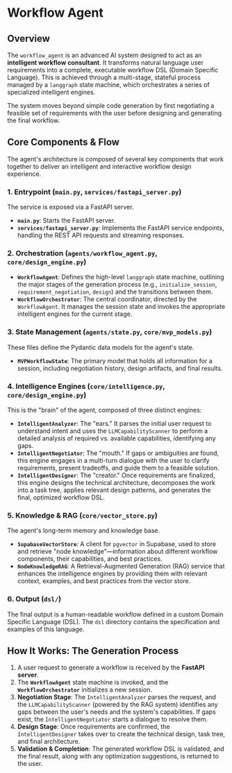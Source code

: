 # Workflow Agent

## Overview

The `workflow_agent` is an advanced AI system designed to act as an **intelligent workflow consultant**. It transforms natural language user requirements into a complete, executable workflow DSL (Domain Specific Language). This is achieved through a multi-stage, stateful process managed by a `langgraph` state machine, which orchestrates a series of specialized intelligent engines.

The system moves beyond simple code generation by first negotiating a feasible set of requirements with the user before designing and generating the final workflow.

## Core Components & Flow

The agent's architecture is composed of several key components that work together to deliver an intelligent and interactive workflow design experience.

### 1. Entrypoint (`main.py`, `services/fastapi_server.py`)
The service is exposed via a FastAPI server.
- **`main.py`**: Starts the FastAPI server.
- **`services/fastapi_server.py`**: Implements the FastAPI service endpoints, handling the REST API requests and streaming responses.

### 2. Orchestration (`agents/workflow_agent.py`, `core/design_engine.py`)
- **`WorkflowAgent`**: Defines the high-level `langgraph` state machine, outlining the major stages of the generation process (e.g., `initialize_session`, `requirement_negotiation`, `design`) and the transitions between them.
- **`WorkflowOrchestrator`**: The central coordinator, directed by the `WorkflowAgent`. It manages the session state and invokes the appropriate intelligent engines for the current stage.

### 3. State Management (`agents/state.py`, `core/mvp_models.py`)
These files define the Pydantic data models for the agent's state.
- **`MVPWorkflowState`**: The primary model that holds all information for a session, including negotiation history, design artifacts, and final results.

### 4. Intelligence Engines (`core/intelligence.py`, `core/design_engine.py`)
This is the "brain" of the agent, composed of three distinct engines:
- **`IntelligentAnalyzer`**: The "ears." It parses the initial user request to understand intent and uses the `LLMCapabilityScanner` to perform a detailed analysis of required vs. available capabilities, identifying any gaps.
- **`IntelligentNegotiator`**: The "mouth." If gaps or ambiguities are found, this engine engages in a multi-turn dialogue with the user to clarify requirements, present tradeoffs, and guide them to a feasible solution.
- **`IntelligentDesigner`**: The "creator." Once requirements are finalized, this engine designs the technical architecture, decomposes the work into a task tree, applies relevant design patterns, and generates the final, optimized workflow DSL.

### 5. Knowledge & RAG (`core/vector_store.py`)
The agent's long-term memory and knowledge base.
- **`SupabaseVectorStore`**: A client for `pgvector` in Supabase, used to store and retrieve "node knowledge"—information about different workflow components, their capabilities, and best practices.
- **`NodeKnowledgeRAG`**: A Retrieval-Augmented Generation (RAG) service that enhances the intelligence engines by providing them with relevant context, examples, and best practices from the vector store.

### 6. Output (`dsl/`)
The final output is a human-readable workflow defined in a custom Domain Specific Language (DSL). The `dsl` directory contains the specification and examples of this language.

## How It Works: The Generation Process

1.  A user request to generate a workflow is received by the **FastAPI server**.
2.  The **`WorkflowAgent`** state machine is invoked, and the **`WorkflowOrchestrator`** initializes a new session.
3.  **Negotiation Stage**: The `IntelligentAnalyzer` parses the request, and the `LLMCapabilityScanner` (powered by the RAG system) identifies any gaps between the user's needs and the system's capabilities. If gaps exist, the `IntelligentNegotiator` starts a dialogue to resolve them.
4.  **Design Stage**: Once requirements are confirmed, the `IntelligentDesigner` takes over to create the technical design, task tree, and final architecture.
5.  **Validation & Completion**: The generated workflow DSL is validated, and the final result, along with any optimization suggestions, is returned to the user.
